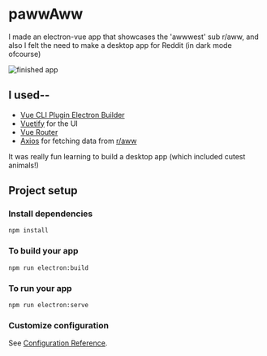 # pawwAww

I made an electron-vue app that showcases the 'awwwest' sub r/aww, and also I felt the need to make a desktop app for Reddit (in dark mode ofcourse)


![finished app](https://github.com/vibalijoshi/pawwAww/blob/main/gif/reddit_gif.gif)

## I used--
- [Vue CLI Plugin Electron Builder](https://nklayman.github.io/vue-cli-plugin-electron-builder/)
- [Vuetify](https://vuetifyjs.com/en/) for the UI
- [Vue Router](https://router.vuejs.org/)
- [Axios](https://www.npmjs.com/package/vue-axios) for fetching data from [r/aww](https://reddit.com/r/aww.json)

It was really fun learning to build a desktop app (which included cutest animals!)


## Project setup

### Install dependencies
```
npm install
```

### To build your app
```
npm run electron:build
```
### To run your app
```
npm run electron:serve
```



### Customize configuration
See [Configuration Reference](https://cli.vuejs.org/config/).
